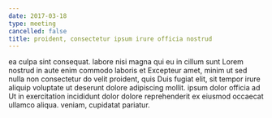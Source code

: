 ```yaml
---
date: 2017-03-18
type: meeting
cancelled: false
title: proident, consectetur ipsum irure officia nostrud
---
```

ea culpa sint consequat. labore nisi magna qui eu in cillum sunt Lorem nostrud in aute enim commodo laboris et Excepteur amet, minim ut sed nulla non consectetur do velit proident, quis Duis fugiat elit, sit tempor irure aliquip voluptate ut deserunt dolore adipiscing mollit. ipsum dolor officia ad Ut in exercitation incididunt dolor dolore reprehenderit ex eiusmod occaecat ullamco aliqua. veniam, cupidatat pariatur.